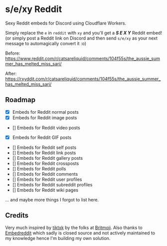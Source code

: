 # s/e/xy Reddit

Sexy Reddit embeds for Discord using Cloudflare Workers.

Simply replace the `e` in `reddit` with `xy` and you'll get a **_S E X Y_** Reddit embed! (or simply post a Reddit link on Discord and then send `s/e/xy` as your next message to automagically convert it :o)

Before: https://www.reddit.com/r/catsareliquid/comments/104f55s/the_aussie_summer_has_melted_miss_sari/

After: https://rxyddit.com/r/catsareliquid/comments/104f55s/the_aussie_summer_has_melted_miss_sari/

## Roadmap

- [x] Embeds for Reddit normal posts
- [x] Embeds for Reddit image posts
- [] Embeds for Reddit video posts
- [x] Embeds for Reddit GIF posts
- [] Embeds for Reddit self posts
- [] Embeds for Reddit link posts
- [] Embeds for Reddit gallery posts
- [] Embeds for Reddit crossposts
- [] Embeds for Reddit polls
- [] Embeds for Reddit comments
- [] Embeds for Reddit user profiles
- [] Embeds for Reddit subreddit profiles
- [] Embeds for Reddit wiki pages

... and maybe more things I forgot to list here.

## Credits

Very much inspired by [tiktxk](https://github.com/Britmoji/tiktxk) by the folks at [Britmoji](https://github.com/Britmoji).
Also thanks to [Embedreddit](https://embedreddit.com/) which sadly is closed source and not actively maintained to my knowledge hence I'm building my own solution.
